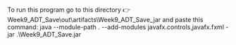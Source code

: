 To run this program go to this directory 👉 Week9_ADT_Save\out\artifacts\Week9_ADT_Save_jar and paste this command: java --module-path . --add-modules javafx.controls,javafx.fxml -jar .\Week9_ADT_Save.jar
